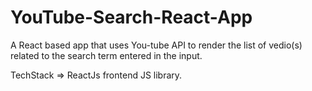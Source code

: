 # YouTube-Search-React-App

A React based app that uses You-tube API to render the list of vedio(s) related to the search term entered in the input.

TechStack => ReactJs frontend JS library.

